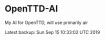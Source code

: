 # OpenTTD-AI
My AI for OpenTTD, will use primarily air

Latest backup: Sun Sep 15 10:33:02 UTC 2019

